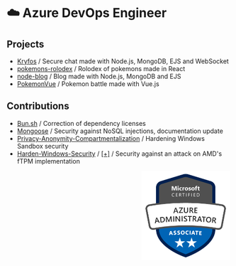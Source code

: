 # :cloud: Azure DevOps Engineer

## Projects
- [Kryfos](https://github.com/pathei-kosmos/kryfos) / Secure chat made with Node.js, MongoDB, EJS and WebSocket 
- [pokemons-rolodex](https://github.com/pathei-kosmos/pokemons-rolodex) / Rolodex of pokemons made in React
- [node-blog](https://github.com/pathei-kosmos/node-blog) / Blog made with Node.js, MongoDB and EJS
- [PokemonVue](https://github.com/pathei-kosmos/PokemonVue) / Pokemon battle made with Vue.js


## Contributions
- [Bun.sh](https://github.com/oven-sh/bun/pull/758) / Correction of dependency licenses
- [Mongoose](https://github.com/Automattic/mongoose/pull/12112) / Security against NoSQL injections, documentation update
- [Privacy-Anonymity-Compartmentalization](https://github.com/HotCakeX/Privacy-Anonymity-Compartmentalization/pull/1) / Hardening Windows Sandbox security
- [Harden-Windows-Security](https://github.com/HotCakeX/Harden-Windows-Security/issues/63) / [[+]](https://github.com/HotCakeX/Harden-Windows-Security/commit/f3cdf0c2333c6317685e65282305e6daee4a3c89) / Security against an attack on AMD's fTPM implementation


<p align="right">
  <img width="200" alt="Microsoft Azure Az-104 certification badge." src="./az-104.png">
</p>
